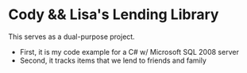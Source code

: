 # Cody && Lisa's Lending Library
This serves as a dual-purpose project.

*  First, it is my code example for a C# w/ Microsoft SQL 2008 server
*  Second, it tracks items that we lend to friends and family

